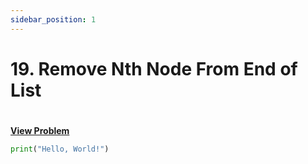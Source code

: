 ```yaml
---
sidebar_position: 1
---
```


# 19. Remove Nth Node From End of List
#
[**View Problem**](https://leetcode.com/problems/remove-nth-node-from-end-of-list)

```python leet-code/week-1/02-linked-lists/1
print("Hello, World!")
```